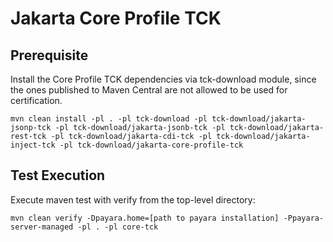 # Jakarta Core Profile TCK

## Prerequisite
Install the Core Profile TCK dependencies via tck-download module, since the ones published to Maven Central are not allowed to be used for certification.

`mvn clean install -pl . -pl tck-download -pl tck-download/jakarta-jsonp-tck -pl tck-download/jakarta-jsonb-tck -pl tck-download/jakarta-rest-tck -pl tck-download/jakarta-cdi-tck -pl tck-download/jakarta-inject-tck -pl tck-download/jakarta-core-profile-tck`

## Test Execution

Execute maven test with verify from the top-level directory:

`mvn clean verify -Dpayara.home=[path to payara installation] -Ppayara-server-managed -pl . -pl core-tck`
